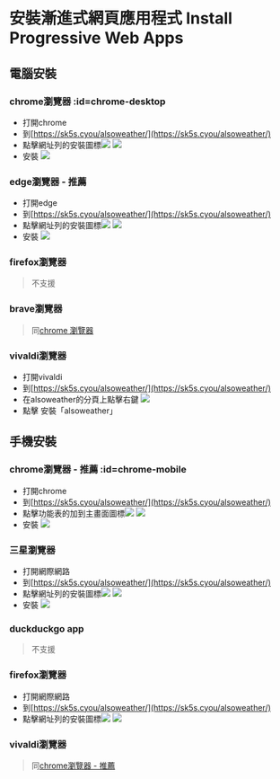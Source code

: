 # 安裝漸進式網頁應用程式 Install Progressive Web Apps

## 電腦安裝
### chrome瀏覽器 :id=chrome-desktop
- 打開chrome
- 到[https://sk5s.cyou/alsoweather/](https://sk5s.cyou/alsoweather/)
- 點擊網址列的安裝圖標![](../img/IlbBQx.png)
![](../img/619ZYe.png)
- 安裝
![](../img/GHIXpL.png)

### edge瀏覽器 - 推薦
- 打開edge
- 到[https://sk5s.cyou/alsoweather/](https://sk5s.cyou/alsoweather/)
- 點擊網址列的安裝圖標![](../img/0qOGc9.png)
![](../img/LlcvBG.png)
- 安裝
![](../img/JVOXQ9.png)

### firefox瀏覽器
> 不支援

### brave瀏覽器
> 同[chrome 瀏覽器](#chrome-desktop)

### vivaldi瀏覽器
- 打開vivaldi
- 到[https://sk5s.cyou/alsoweather/](https://sk5s.cyou/alsoweather/)
- 在alsoweather的分頁上點擊右鍵
![](../img/BbCExd.png)
- 點擊 安裝「alsoweather」

## 手機安裝
### chrome瀏覽器 - 推薦 :id=chrome-mobile
- 打開chrome
- 到[https://sk5s.cyou/alsoweather/](https://sk5s.cyou/alsoweather/)
- 點擊功能表的加到主畫面圖標![](../img/16aBEi.png)
![](../img/zW2XUL.png)
- 安裝
![](../img/mIOtLB.png)

### 三星瀏覽器
- 打開網際網路
- 到[https://sk5s.cyou/alsoweather/](https://sk5s.cyou/alsoweather/)
- 點擊網址列的安裝圖標![](../img/N8W4Zd.png)
![](../img/9PLOEl.png)
- 安裝
![](../img/w1gWqD.png)

### duckduckgo app
> 不支援

### firefox瀏覽器
- 打開網際網路
- 到[https://sk5s.cyou/alsoweather/](https://sk5s.cyou/alsoweather/)
- 點擊網址列的安裝圖標![](../img/841in2.png)
![](../img/wDbSoH.png)

### vivaldi瀏覽器
> 同[chrome瀏覽器 - 推薦](#chrome-mobile)
